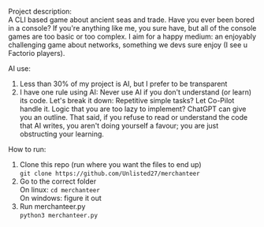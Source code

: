 Project description:  
A CLI based game about ancient seas and trade. Have you ever been bored in a console? If you're anything like me, you sure have, but all of the console games are too basic or too complex. I aim for a happy medium: an enjoyably challenging game about networks, something we devs sure enjoy (I see u Factorio players).

AI use:  
1. Less than 30% of my project is AI, but I prefer to be transparent  
2. I have one rule using AI: Never use AI if you don't understand (or learn) its code. Let's break it down: Repetitive simple tasks? Let Co-Pilot handle it. Logic that you are too lazy to implement? ChatGPT can give you an outline. That said, if you refuse to read or understand the code that AI writes, you aren't doing yourself a favour; you are just obstructing your learning.  
  
How to run:  
1. Clone this repo (run where you want the files to end up)  
`git clone https://github.com/Unlisted27/merchanteer`  
2. Go to the correct folder   
On linux: `cd merchanteer`  
On windows: figure it out
3. Run merchanteer.py  
`python3 merchanteer.py`  


